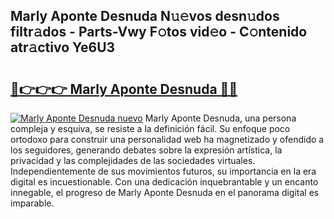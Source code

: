 ## Marly Aponte Desnuda N𝚞𝚎vos desn𝚞dos filtr𝚊dos - Parts-Vwy F𝚘tos vid𝚎o - C𝚘ntenido atr𝚊ctivo Ye6U3

# <h2><a href="http://mb6y9wv.tromn.icu/?c=Marly+Aponte+Desnuda">🔗👉👉👉 Marly Aponte Desnuda 🔗🔗</a></h2>

[![Marly Aponte Desnuda nuevo](https://i.imgur.com/pEAQMta.gif)](http://mb6y9wv.tromn.icu/?c=Marly+Aponte+Desnuda)
Marly Aponte Desnuda, una persona compleja y esquiva, se resiste a la definición fácil. Su enfoque poco ortodoxo para construir una personalidad web ha magnetizado y ofendido a los seguidores, generando debates sobre la expresión artística, la privacidad y las complejidades de las sociedades virtuales. Independientemente de sus movimientos futuros, su importancia en la era digital es incuestionable. Con una dedicación inquebrantable y un encanto innegable, el progreso de Marly Aponte Desnuda en el panorama digital es imparable.
